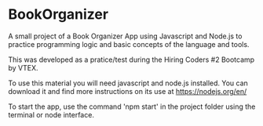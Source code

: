# BookOrganizer
A small project of a Book Organizer App using Javascript and Node.js to practice programming logic and basic concepts of the language and tools.

This was developed as a pratice/test during the Hiring Coders #2 Bootcamp by VTEX.

To use this material you will need javascript and node.js installed. You can download it and find more instructions on its use at https://nodejs.org/en/

To start the app, use the command 'npm start' in the project folder using the terminal or node interface.
